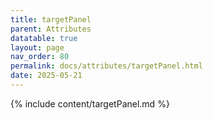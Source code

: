 ```yaml
---
title: targetPanel
parent: Attributes
datatable: true
layout: page
nav_order: 80
permalink: docs/attributes/targetPanel.html
date: 2025-05-21
---
```

{% include content/targetPanel.md %}
